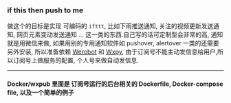 ### if this then push to me

做这个的目标是实现 可编码的 `ifttt`, 比如下雨推送通知, 关注的视频更新发送通知, 网页元素变动发送通知 ... 这一类的东西.自己写的话可定制型会非常的高, 通知就是用微信来做, 如果用别的专用通知软件如 pushover, alertover 一类的还需要另外安装, 所以准备依赖 [Werobot](https://github.com/whtsky/WeRoBot) 和 [Wxpy](https://github.com/youfou/wxpy), 由于订阅号不能主动发信息给用户,所以订阅号上做服务的配置, 个人号来做自动发信息.

---

#### Docker/wxpub 里面是 订阅号运行的后台相关的 Dockerfile, Docker-compose file, 以及一个简单的例子